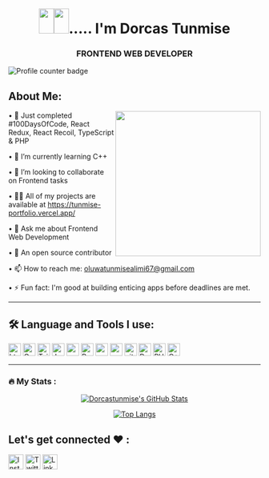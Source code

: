 <h1 align="center"><img src="https://raw.githubusercontent.com/TheDudeThatCode/TheDudeThatCode/master/Assets/Hi.gif" width="30px" height="50px"><img src="https://raw.githubusercontent.com/TheDudeThatCode/TheDudeThatCode/master/Assets/Earth.gif" width="30px" height="50px">..... I'm Dorcas Tunmise</h1>
<h3 align="center">FRONTEND WEB DEVELOPER</h3>
<div>
<img src="https://komarev.com/ghpvc/?username=Dorcastunmise&style=flat-square&color=blue" alt="Profile counter badge" />
</div>
<!-- About me section -->

## About Me:

<img  src="https://user-images.githubusercontent.com/105108549/190127191-945c97b4-f2e8-47fe-b1da-ff678d31c0ed.gif" height="290px" align="right" />



• 🔭 Just completed #100DaysOfCode, React Redux, React Recoil, TypeScript & PHP

• 🌱 I’m currently learning C++

• 👯 I’m looking to collaborate on Frontend tasks

• 👨‍💻 All of my projects are available at https://tunmise-portfolio.vercel.app/

• 💬 Ask me about Frontend Web Development

• 🌱 An open source contributor

• 📫 How to reach me: oluwatunmisealimi67@gmail.com

• ⚡ Fun fact: I'm good at building enticing apps before deadlines are met.

  ---

<!-- Technologies  section -->

## 🛠️ Language and Tools I use:

<p>
<img alt="html5" src="https://img.shields.io/badge/HTML5-E34F26?style=for-the-badge&logo=html5&logoColor=white" height="25px"/>
<img alt="Css3" src="https://img.shields.io/badge/CSS3-1572B6?style=for-the-badge&logo=css3&logoColor=white" height="25px"/>
 <img alt="TailwindCSS" src="https://img.shields.io/badge/taiwindcss-%23593d88.svg?style=for-the-badge&logo=tailwindcss&logoColor=white" height="25px"/>
<img alt="Javascript" src="https://img.shields.io/badge/JavaScript-323330?style=for-the-badge&logo=javascript&logoColor=F7DF1E"  height="25px"/>
<img alt="npm" src="https://img.shields.io/badge/-Typescript-F05032?style=flat-square&logo=typescript&logoColor=white" height="25px"/>
<img alt="React" src="https://img.shields.io/badge/React-20232A?style=for-the-badge&logo=react&logoColor=61DAFB" height="25px"/>
<img alt="angular" src="https://img.shields.io/badge/redux-%23593d88.svg?style=for-the-badge&logo=redux&logoColor=white" height="25px"/>
<img alt="npm" src="https://img.shields.io/badge/NPM-%23000000.svg?style=for-the-badge&logo=npm&logoColor=white" height="25px"/>
<img alt="git" src="https://img.shields.io/badge/-Git-F05032?style=flat-square&logo=git&logoColor=white" height="25px"/>
 <img alt="React" src="https://img.shields.io/badge/recoil-20232A?style=for-the-badge&logo=recoil&logoColor=61DAFB" height="25px"/>
  <img alt="PHP" src="https://img.shields.io/badge/Php-323330?style=for-the-badge&logo=php&logoColor=F7DF1E"  height="25px"/>
  <img alt="C++" src="https://img.shields.io/badge/C++-20232A?style=for-the-badge&logo=c++&logoColor=61DAFB" height="25px"/>

</p>

  ---

<!-- Status section -->
### :fire: My Stats :
<div align="center">
<div align="center">
  <a href="https://awesome-github-stats.azurewebsites.net/index.html??cardType=octocat&theme=radical">    
    <img  alt="Dorcastunmise's GitHub Stats" src="https://awesome-github-stats.azurewebsites.net/user-stats/Dorcastunmise?cardType=octocat&theme=radical" />  
  </a>
</div>

[![Top Langs](https://github-readme-stats.vercel.app/api/top-langs/?username=Dorcastunmise&layout=compact&theme=radical)](https://github.com/anuraghazra/github-readme-stats)
</div>

<!-- Contact section -->

## Let's get connected  ❤️ :

<p > 
 <a href="https://www.instagram.com/dorcas_tunmise" target="_blank"><img alt="Instagram" src="https://img.shields.io/badge/Instagram-E4405F?style=for-the-badge&logo=instagram&logoColor=white"  height="30px"/></a> 
 <a href="https://twitter.com/dorcas_tunmise" target="_blank"><img alt="Twitter" src="https://img.shields.io/badge/twitter-%231DA1F2.svg?&style=for-the-badge&logo=twitter&logoColor=white"  height="30px"/></a>  <a href="https://www.linkedin.com/in/alimi-oluwatunmise-563915225/" target="_blank"><img alt="LinkedIn" src="https://img.shields.io/badge/linkedin-%230077B5.svg?&style=for-the-badge&logo=linkedin&logoColor=white"  height="30px"/></a>
</p>


